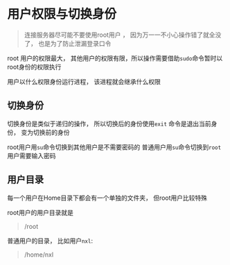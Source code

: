 
# 用户权限与切换身份
> 连接服务器尽可能不要使用root用户 ， 因为万一一不小心操作错了就全没了， 也是为了防止泄漏登录口令

root 用户的权限最大， 其他用户的权限有限，所以操作需要借助`sudo`命令暂时以root身份的权限执行

用户以什么权限身份运行进程， 该进程就会继承什么权限

## 切换身份
切换身份是类似于递归的操作， 所以切换后的身份使用`exit` 命令是退出当前身份， 变为切换前的身份

root用户用`su`命令切换到其他用户是不需要密码的
普通用户用`su`命令切换到`root`用户需要输入密码


## 用户目录
每一个用户在Home目录下都会有一个单独的文件夹， 但root用户比较特殊

root用户的用户目录就是
> /root

普通用户的目录， 比如用户`nxl`: 
> /home/nxl 



